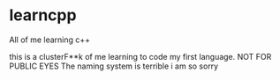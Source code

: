# learncpp
All of me learning c++

this is a clusterF**k of me learning to code my first language. 
NOT FOR PUBLIC EYES
The naming system is terrible i am so sorry
